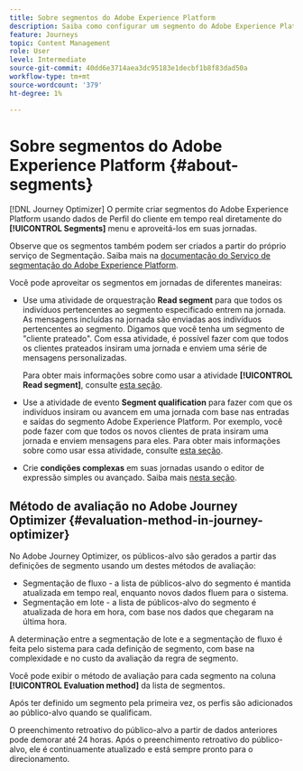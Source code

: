 ```yaml
---
title: Sobre segmentos do Adobe Experience Platform
description: Saiba como configurar um segmento do Adobe Experience Platform
feature: Journeys
topic: Content Management
role: User
level: Intermediate
source-git-commit: 40dd6e3714aea3dc95183e1decbf1b8f83dad50a
workflow-type: tm+mt
source-wordcount: '379'
ht-degree: 1%

---
```


# Sobre segmentos do Adobe Experience Platform {#about-segments}

[!DNL Journey Optimizer]  O permite criar segmentos do Adobe Experience Platform usando dados de Perfil do cliente em tempo real diretamente do  **[!UICONTROL Segments]** menu e aproveitá-los em suas jornadas.

Observe que os segmentos também podem ser criados a partir do próprio serviço de Segmentação. Saiba mais na [documentação do Serviço de segmentação do Adobe Experience Platform](https://experienceleague.adobe.com/docs/experience-platform/segmentation/home.html).

Você pode aproveitar os segmentos em jornadas de diferentes maneiras:

* Use uma atividade de orquestração **Read segment** para que todos os indivíduos pertencentes ao segmento especificado entrem na jornada. As mensagens incluídas na jornada são enviadas aos indivíduos pertencentes ao segmento. Digamos que você tenha um segmento de &quot;cliente prateado&quot;. Com essa atividade, é possível fazer com que todos os clientes prateados insiram uma jornada e enviem uma série de mensagens personalizadas.

   Para obter mais informações sobre como usar a atividade **[!UICONTROL Read segment]**, consulte [esta seção](../building-journeys/read-segment.md#configuring-segment-trigger-activity).

* Use a atividade de evento **Segment qualification** para fazer com que os indivíduos insiram ou avancem em uma jornada com base nas entradas e saídas do segmento Adobe Experience Platform. Por exemplo, você pode fazer com que todos os novos clientes de prata insiram uma jornada e enviem mensagens para eles. Para obter mais informações sobre como usar essa atividade, consulte [esta seção](../building-journeys/segment-qualification-events.md).

* Crie **condições complexas** em suas jornadas usando o editor de expressão simples ou avançado. Saiba mais [nesta seção](../building-journeys/condition-activity.md#using-a-segment).

## Método de avaliação no Adobe Journey Optimizer {#evaluation-method-in-journey-optimizer}

No Adobe Journey Optimizer, os públicos-alvo são gerados a partir das definições de segmento usando um destes métodos de avaliação:

* Segmentação de fluxo - a lista de públicos-alvo do segmento é mantida atualizada em tempo real, enquanto novos dados fluem para o sistema.
* Segmentação em lote - a lista de públicos-alvo do segmento é atualizada de hora em hora, com base nos dados que chegaram na última hora.

A determinação entre a segmentação de lote e a segmentação de fluxo é feita pelo sistema para cada definição de segmento, com base na complexidade e no custo da avaliação da regra de segmento.

Você pode exibir o método de avaliação para cada segmento na coluna **[!UICONTROL Evaluation method]** da lista de segmentos.

Após ter definido um segmento pela primeira vez, os perfis são adicionados ao público-alvo quando se qualificam.

O preenchimento retroativo do público-alvo a partir de dados anteriores pode demorar até 24 horas. Após o preenchimento retroativo do público-alvo, ele é continuamente atualizado e está sempre pronto para o direcionamento.
